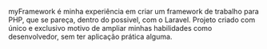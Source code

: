 myFramework é minha experiência em criar um framework de trabalho para PHP, que se pareça, dentro do possivel, com o Laravel.
Projeto criado com único e exclusivo motivo de ampliar minhas habilidades como desenvolvedor, sem ter aplicação prática alguma.
